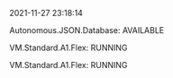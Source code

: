 2021-11-27 23:18:14

Autonomous.JSON.Database: AVAILABLE

VM.Standard.A1.Flex: RUNNING

VM.Standard.A1.Flex: RUNNING